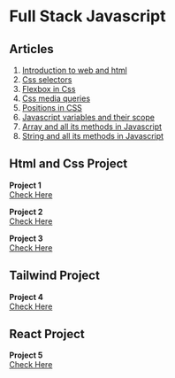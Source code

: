 # Full Stack Javascript

## Articles
1. [Introduction to web and html](https://ajaychauhan.hashnode.dev/introduction-to-web-and-html)
2. [Css selectors](https://ajaychauhan.hashnode.dev/css-selectors)
3. [Flexbox in Css](https://ajaychauhan.hashnode.dev/flexbox-in-css)
4. [Css media queries](https://ajaychauhan.hashnode.dev/css-media-queries)
5. [Positions in CSS](https://ajaychauhan.hashnode.dev/positions-in-css-1)
6. [Javascript variables and their scope](https://ajaychauhan.hashnode.dev/javascript-variable-and-their-scope)
7. [Array and all its methods in Javascript](https://ajaychauhan.hashnode.dev/array-and-all-its-methods-in-javascript)
8. [String and all its methods in Javascript](https://ajaychauhan.hashnode.dev/string-and-its-methods-in-javascript)


## Html and Css Project
**Project 1** <br/>
[Check Here](./Projects/Project%201/readme.md)

**Project 2** <br/>
[Check Here](./Projects/Project%202/readme.md)

**Project 3** <br/>
[Check Here](./Projects/Project%203/readme.md)

## Tailwind Project

**Project 4**<br/>
[Check Here](./Projects/Project%204%20%20vscode/README.md)
## React Project

**Project 5**<br/>
[Check Here](./React/firstapp#readme)